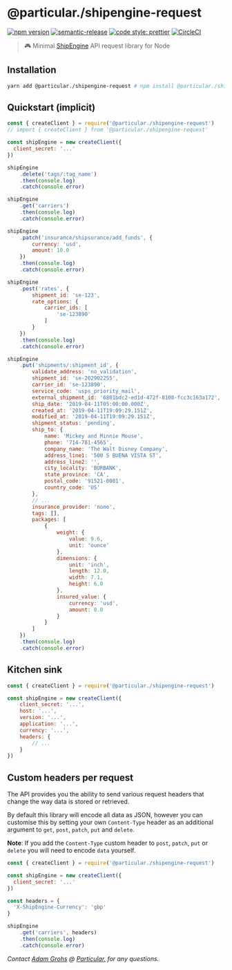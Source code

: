 # @particular./shipengine-request

[![npm version](https://img.shields.io/npm/v/@particular./shipengine-request.svg)](https://www.npmjs.com/package/@particular./shipengine-request) [![semantic-release](https://img.shields.io/badge/%20%20%F0%9F%93%A6%F0%9F%9A%80-semantic--release-e10079.svg)](https://github.com/semantic-release/semantic-release) [![code style: prettier](https://img.shields.io/badge/code_style-prettier-ff69b4.svg)](https://github.com/prettier/prettier) [![CircleCI](https://img.shields.io/circleci/project/github/uniquelyparticular/shipengine-request.svg?label=circleci)](https://circleci.com/gh/uniquelyparticular/shipengine-request)

> 🎮 Minimal [ShipEngine](https://www.shipengine.com) API request library for Node

## Installation

```bash
yarn add @particular./shipengine-request # npm install @particular./shipengine-request
```

## Quickstart (implicit)

```js
const { createClient } = require('@particular./shipengine-request')
// import { createClient } from '@particular./shipengine-request'

const shipEngine = new createClient({
  client_secret: '...'
})

shipEngine
    .delete('tags/:tag_name')
    .then(console.log)
    .catch(console.error)

shipEngine
    .get('carriers')
    .then(console.log)
    .catch(console.error)

shipEngine
    .patch('insurance/shipsurance/add_funds', {
        currency: 'usd',
        amount: 10.0
    })
    .then(console.log)
    .catch(console.error)

shipEngine
    .post('rates', {
        shipment_id: 'se-123',
        rate_options: {
            carrier_ids: [
                'se-123890'
            ]
        }
    })
    .then(console.log)
    .catch(console.error)

shipEngine
    .put('shipments/:shipment_id', {
        validate_address: 'no_validation',
        shipment_id: 'se-202902255',
        carrier_id: 'se-123890',
        service_code: 'usps_priority_mail',
        external_shipment_id: '6801bdc2-ed1d-472f-8108-fcc3c163a172',
        ship_date: '2019-04-11T05:00:00.000Z',
        created_at: '2019-04-11T19:09:29.151Z',
        modified_at: '2019-04-11T19:09:29.151Z',
        shipment_status: 'pending',
        ship_to: {
            name: 'Mickey and Minnie Mouse',
            phone: '714-781-4565',
            company_name: 'The Walt Disney Company',
            address_line1: '500 S BUENA VISTA ST',
            address_line2: '',
            city_locality: 'BURBANK',
            state_province: 'CA',
            postal_code: '91521-0001',
            country_code: 'US'
        },
        // ...
        insurance_provider: 'none',
        tags: [],
        packages: [
            {
                weight: {
                    value: 9.6,
                    unit: 'ounce'
                },
                dimensions: {
                    unit: 'inch',
                    length: 12.0,
                    width: 7.1,
                    height: 6.0
                },
                insured_value: {
                    currency: 'usd',
                    amount: 0.0
                }
            }
        ]
    })
    .then(console.log)
    .catch(console.error)
```

## Kitchen sink

```js
const { createClient } = require('@particular./shipengine-request')

const shipEngine = new createClient({
    client_secret: '...',
    host: '...',
    version: '...',
    application: '...',
    currency: '...',
    headers: {
        // ...
    }
})
```

## Custom headers per request

The API provides you the ability to send various request headers that change the way data is stored or retrieved.

By default this library will encode all data as JSON, however you can customise this by setting your own `Content-Type` header as an additional argument to `get`, `post`, `patch`, `put` and `delete`.

**Note**: If you add the `Content-Type` custom header to `post`, `patch`, `put` or `delete` you will need to encode `data` yourself.

```js
const { createClient } = require('@particular./shipengine-request')

const shipEngine = new createClient({
  client_secret: '...'
})

const headers = {
  'X-ShipEngine-Currency': 'gbp'
}

shipEngine
    .get('carriers', headers)
    .then(console.log)
    .catch(console.error)
```

_Contact [Adam Grohs](https://www.linkedin.com/in/adamgrohs/) @ [Particular.](https://uniquelyparticular.com) for any questions._
